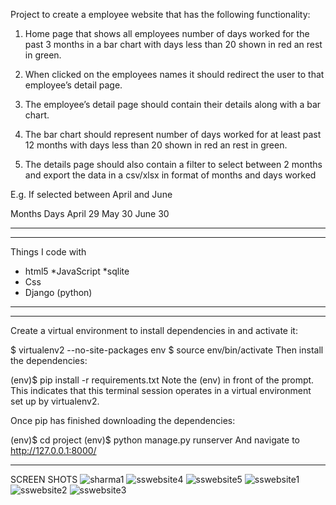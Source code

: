 Project to create a employee website that has the following functionality:


1)	Home page that shows all employees number of days worked for the past 3 months in a bar chart with days less than 20 shown in red an rest in green.

2)	When clicked on the employees names it should redirect the user to that employee’s detail page.

3)	The employee’s detail page should contain their details along with a bar chart.

4)	The bar chart should represent number of days worked for at least past 12 months with days less than 20 shown in red an rest in green.

5)	The details page should also contain a filter to select between 2 months and export the data in a csv/xlsx in format of months and days worked 
	
E.g. If selected between April and June

Months	Days
April	29
May	30
June	30
 
***********************************************************************************************
***********************************************************************************************
 Things I code with
 * html5
 *JavaScript 
 *sqlite
 * Css
 * Django (python)

****************************************************************************************************
****************************************************************************************************
Create a virtual environment to install dependencies in and activate it:

$ virtualenv2 --no-site-packages env
$ source env/bin/activate
Then install the dependencies:

(env)$ pip install -r requirements.txt
Note the (env) in front of the prompt. This indicates that this terminal session operates in a virtual environment set up by virtualenv2.

Once pip has finished downloading the dependencies:

(env)$ cd project
(env)$ python manage.py runserver
And navigate to http://127.0.0.1:8000/
******************************************************************************************************************
SCREEN SHOTS
![sharma1](https://user-images.githubusercontent.com/118259708/224639971-985cf675-6e31-4273-ab94-46fb791d2af1.jpg)
![sswebsite4](https://user-images.githubusercontent.com/118259708/224640084-e88138af-f79b-43eb-bbc5-994c52469d95.jpg)
![sswebsite5](https://user-images.githubusercontent.com/118259708/224640096-647f3109-bdc3-4d75-90d5-f61376a88215.jpg)
![sswebsite1](https://user-images.githubusercontent.com/118259708/224640099-38db8e41-6ca8-446a-9304-e16c51f9aa60.jpg)
![sswebsite2](https://user-images.githubusercontent.com/118259708/224640107-0517fcff-e60c-4df5-8510-2d7f51220449.jpg)
![sswebsite3](https://user-images.githubusercontent.com/118259708/224640108-c05221b6-9a84-4a8f-bf78-2619d032afb7.jpg)

